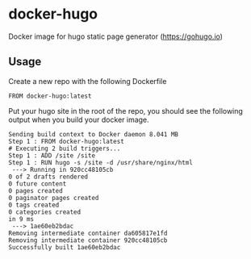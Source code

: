 # docker-hugo

Docker image for hugo static page generator (https://gohugo.io)

## Usage

Create a new repo with the following Dockerfile

```
FROM docker-hugo:latest
```

Put your hugo site in the root of the repo, you should see the following output
when you build your docker image.

```
Sending build context to Docker daemon 8.041 MB
Step 1 : FROM docker-hugo:latest
# Executing 2 build triggers...
Step 1 : ADD /site /site
Step 1 : RUN hugo -s /site -d /usr/share/nginx/html
 ---> Running in 920cc48105cb
0 of 2 drafts rendered
0 future content
0 pages created
0 paginator pages created
0 tags created
0 categories created
in 9 ms
 ---> 1ae60eb2bdac
Removing intermediate container da605817e1fd
Removing intermediate container 920cc48105cb
Successfully built 1ae60eb2bdac
```
